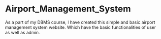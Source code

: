 # Airport_Management_System
As a part of my DBMS course, I have created this simple and basic airport management system website. Which have the basic functionalities of user as well as admin.
